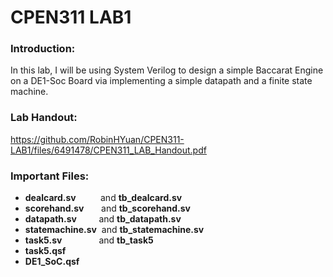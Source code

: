 # CPEN311 LAB1

### Introduction:
In this lab, I will be using System Verilog to design a simple Baccarat Engine on a DE1-Soc Board via implementing a simple datapath and a finite state machine.

### Lab Handout:
https://github.com/RobinHYuan/CPEN311-LAB1/files/6491478/CPEN311_LAB_Handout.pdf

### Important Files:
* **dealcard.sv** &nbsp; &nbsp;  &nbsp;  &nbsp;&nbsp; and **tb_dealcard.sv**
* **scorehand.sv** &nbsp;  &nbsp; &nbsp; and **tb_scorehand.sv**
* **datapath.sv** &nbsp;  &nbsp; &nbsp;  &nbsp; and **tb_datapath.sv**
* **statemachine.sv**&nbsp; and **tb_statemachine.sv**
* **task5.sv** &nbsp; &nbsp; &nbsp; &nbsp; &nbsp; &nbsp;  &nbsp; and **tb_task5**
* **task5.qsf**
* **DE1_SoC.qsf**

